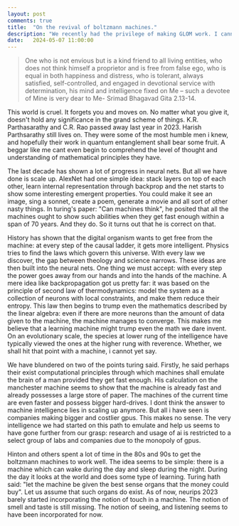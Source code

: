 ```yaml
---
layout: post
comments: true
title:  "On the revival of boltzmann machines."
description: "We recently had the privilege of making GLOM work. I cannot reveal much until manuscript is finished under review. This post is on the revival of boltzmann machines."
date:   2024-05-07 11:00:00
---
```

> One who is not envious but is a kind friend to all living entities, who does not think himself a proprietor and is free from false ego, who is equal in both happiness and distress, who is tolerant, always satisfied, self-controlled, and engaged in devotional service with determination, his mind and intelligence fixed on Me – such a devotee of Mine is very dear to Me- Srimad Bhagavad Gita 2.13-14.

This world is cruel. It forgets you and moves on. No matter what you give it, doesn't hold any significance in the grand scheme of things. K.R. Parthasarathy and C.R. Rao passed away last year in 2023. Harish Parthsarathy still lives on. They were some of the most humble men i knew, and hopefully their work in quantum entanglement shall bear some fruit. A beggar like me cant even begin to comprehend the level of thought and understanding of mathematical principles they have. 

The last decade has shown a lot of progress in neural nets. But all we have done is scale up. AlexNet had one simple idea: stack layers on top of each other, learn internal representation through backprop and the net starts to show some interesting emergent properties. You could make it see an image, sing a sonnet, create a poem, generate a movie and all sort of other nasty things. In turing's paper: "Can machines think", he posited that all the machines ought to show such abilities when they get fast enough within a span of 70 years. And they do. So it turns out that he is correct on that. 

History has shown that the digital organism wants to get free from the machine: at every step of the causal ladder, it gets more intelligent. Physics tries to find the laws which govern this universe. With every law we discover, the gap between theology and science narrows. These ideas are then built into the neural nets. One thing we must accept: with every step the power goes away from our hands and into the hands of the machine. A mere idea like backpropagation got us pretty far: it was based on the principle of second law of thermodynamics: model the system as a collection of neurons with local constraints, and make them reduce their entropy. This law then begins to trump even the mathematics described by the linear algebra: even if there are more neurons than the amount of data given to the machine, the machine manages to converge. This makes me believe that a learning machine might trump even the math we dare invent. On an evolutionary scale, the species at lower rung of the intelligence have typically viewed the ones at the higher rung with reverence. Whether, we shall hit that point with a machine, i cannot yet say. 

We have blundered on two of the points turing said. Firstly, he said perhaps their exist computational principles through which machines shall emulate the brain of a man provided they get fast enough. His calculation on the manchester machine seems to show that the machine is already fast and already possesses a large store of paper. The machines of the current time are even faster and possess bigger hard-drives. I dont think the answer to machine intelligence lies in scaling up anymore. But all i have seen is companies making bigger  and costlier gpus. This makes no sense. The very intelligence we had started on this path to emulate and help us seems to have gone further from our grasp: research and usage of ai is restricted to a select group of labs and companies due to the monopoly of gpus. 

Hinton and others spent a lot of time in the 80s and 90s to get the boltzmann machines to work well. The idea seems to be simple: there is a machine which can wake during the day and sleep during the night. During the day it looks at the world and does some type of learning. Turing hath said: "let the machine be given the best sense organs that the money could buy". Let us assume that such organs do exist. As of now,  neurips 2023 barely started incorporating the notion of touch in a machine. The notion of smell and taste is still missing. The notion of seeing, and listening seems to have been incorporated for now. 

